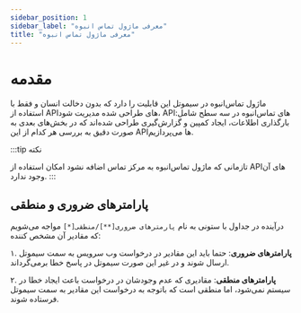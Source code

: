 ```yaml
---
sidebar_position: 1
sidebar_label: "معرفی ماژول تماس انبوه"
title: "معرفی ماژول تماس انبوه"
---
```



# مقدمه

ماژول تماس‌انبوه در سیموتل این قابلیت را دارد که بدون دخالت انسان و فقط با استفاده از APIهای طراحی شده مدیریت شود، APIهای تماس‌انبوه در سه سطح شامل: 
بارگذاری اطلا‌عات، ایجاد کمپین و گزارش‌گیری طراحی شده‌اند که در بخش‌های بعدی به صورت دقیق به بررسی هر کدام از این APIها می‌پردازیم.

:::tip نکته

تا‌زمانی که ماژول تماس‌انبوه به مرکز تماس اضافه نشود امکان استفاده از APIهای آن وجود ندارد. 
:::


## پارامترهای ضروری و منطقی

درآینده در جداول با ستونی به نام `پارمترهای ضروری[**]/منطقی[*]` مواجه می‌شویم که مقادیر آن مشخص کننده:

۱. **پارامترهای ضروری**: حتما باید این مقادیر در درخواست وب‌ سرویس به سمت سیموتل ارسال شوند و در غیر این صورت سیموتل در پاسخ خطا برمی‌گرداند.

۲. **پارامترهای منطقی**: مقادیری که عدم وجودشان در درخواست باعث ایجاد خطا در سیستم نمی‌شود، اما منطقی است که باتوجه به درخواست این مقادیر به سمت سیموتل فرستاده شوند.
